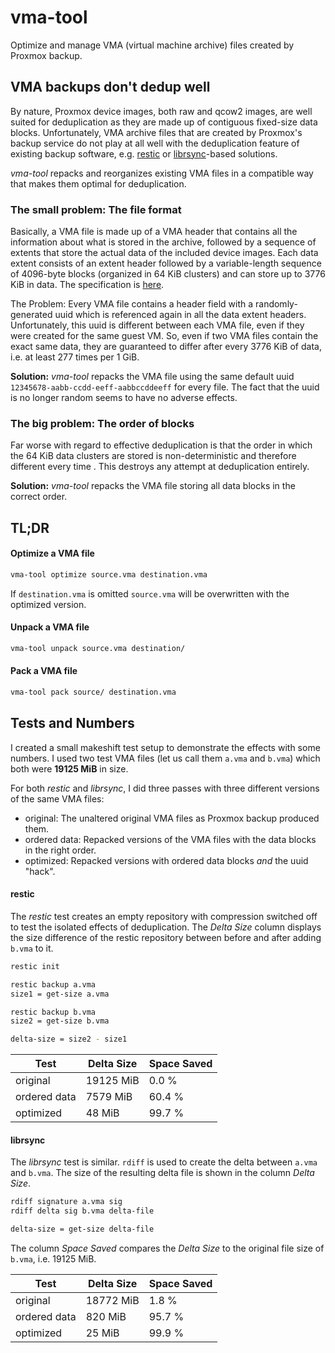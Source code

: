 # vma-tool

Optimize and manage VMA (virtual machine archive) files created by Proxmox backup.


## VMA backups don't dedup well

By nature, Proxmox device images, both raw and qcow2 images, are well suited
for deduplication as they are made up of contiguous fixed-size data blocks.
Unfortunately, VMA archive files that are created by Proxmox's backup service
do not play at all well with the deduplication feature of existing backup
software, e.g. [restic](https://restic.net/) or
[librsync](https://github.com/librsync/librsync)-based solutions.

*vma-tool* repacks and reorganizes existing VMA files in a compatible way that
makes them optimal for deduplication.


### The small problem: The file format

Basically, a VMA file is made up of a VMA header that contains all the
information about what is stored in the archive, followed by a sequence of
extents that store the actual data of the included device images. Each data
extent consists of an extent header followed by a variable-length sequence of
4096-byte blocks (organized in 64 KiB clusters) and can store up to 3776 KiB in
data. The specification is
[here](https://git.proxmox.com/?p=pve-qemu.git&a=blob&f=vma_spec.txt).

The Problem: Every VMA file contains a header field with a randomly-generated
uuid which is referenced again in all the data extent headers. Unfortunately,
this uuid is different between each VMA file, even if they were created for the
same guest VM. So, even if two VMA files contain the exact same data, they are
guaranteed to differ after every 3776 KiB of data, i.e. at least 277 times per
1 GiB.

**Solution:** *vma-tool* repacks the VMA file using the same default uuid
`12345678-aabb-ccdd-eeff-aabbccddeeff` for every file. The fact that the uuid
is no longer random seems to have no adverse effects.


### The big problem: The order of blocks

Far worse with regard to effective deduplication is that the order in which the
64 KiB data clusters are stored is non-deterministic and therefore different
every time . This destroys any attempt at deduplication entirely.

**Solution:** *vma-tool* repacks the VMA file storing all data blocks in the
correct order.


## TL;DR

#### Optimize a VMA file

```sh
vma-tool optimize source.vma destination.vma
```

If `destination.vma` is omitted `source.vma` will be overwritten with the
optimized version.

#### Unpack a VMA file

```sh
vma-tool unpack source.vma destination/
```

#### Pack a VMA file

```sh
vma-tool pack source/ destination.vma
```


## Tests and Numbers

I created a small makeshift test setup to demonstrate the effects with some
numbers. I used two test VMA files (let us call them `a.vma` and `b.vma`) which
both were **19125 MiB** in size.

For both *restic* and *librsync*, I did three passes with three different
versions of the same VMA files:

- original: The unaltered original VMA files as Proxmox backup produced them.
- ordered data: Repacked versions of the VMA files with the data blocks in the
  right order.
- optimized: Repacked versions with ordered data blocks *and* the uuid "hack".

#### restic

The *restic* test creates an empty repository with compression switched off to
test the isolated effects of deduplication. The *Delta Size* column displays
the size difference of the restic repository between before and after adding
`b.vma` to it.

```sh
restic init

restic backup a.vma
size1 = get-size a.vma

restic backup b.vma
size2 = get-size b.vma

delta-size = size2 - size1
```

| Test          | Delta Size    | Space Saved   |
| ------------- | ------------- | ------------- |
| original      | 19125 MiB     | 0.0 %         |
| ordered data  | 7579 MiB      | 60.4 %        |
| optimized     | 48 MiB        | 99.7 %        |


#### librsync

The *librsync* test is similar. `rdiff` is used to create the delta
between `a.vma` and `b.vma`. The size of the resulting delta file is shown in
the column *Delta Size*.

```sh
rdiff signature a.vma sig
rdiff delta sig b.vma delta-file

delta-size = get-size delta-file
```

The column *Space Saved* compares the *Delta Size* to the original file size of
`b.vma`, i.e. 19125 MiB.

| Test          | Delta Size    | Space Saved   |
| ------------- | ------------- | ------------- |
| original      | 18772 MiB     | 1.8 %         |
| ordered data  | 820 MiB       | 95.7 %        |
| optimized     | 25 MiB        | 99.9 %        |
